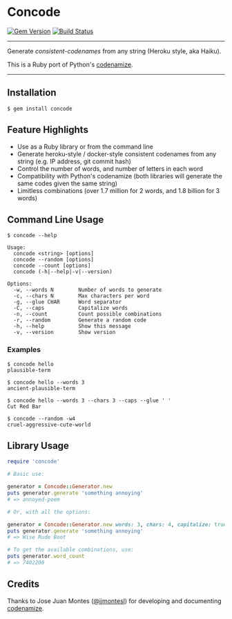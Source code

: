 Concode
==================================================

[![Gem Version](https://badge.fury.io/rb/concode.svg)](https://badge.fury.io/rb/concode)
[![Build Status](https://travis-ci.com/DannyBen/concode.svg?branch=master)](https://travis-ci.com/DannyBen/concode)


---

Generate *consistent-codenames* from any string (Heroku style, aka Haiku).

This is a Ruby port of Python's [codenamize][1].

---

Installation
--------------------------------------------------

    $ gem install concode


Feature Highlights
--------------------------------------------------

- Use as a Ruby library or from the command line
- Generate heroku-style / docker-style consistent codenames from any string (e.g. IP address, git commit 
  hash)
- Control the number of words, and number of letters in each word
- Compatibility with Python's codenamize (both libraries will generate the 
  same codes given the same string)
- Limitless combinations (over 1.7 million for 2 words, and 1.8 billion for 3 
  words)


Command Line Usage
--------------------------------------------------

```shell
$ concode --help

Usage:
  concode <string> [options]
  concode --random [options]
  concode --count [options]
  concode (-h|--help|-v|--version)

Options:
  -w, --words N        Number of words to generate
  -c, --chars N        Max characters per word
  -g, --glue CHAR      Word separator
  -C, --caps           Capitalize words
  -n, --count          Count possible combinations
  -r, --random         Generate a random code
  -h, --help           Show this message
  -v, --version        Show version
```

### Examples

```shell
$ concode hello
plausible-term

$ concode hello --words 3
ancient-plausible-term

$ concode hello --words 3 --chars 3 --caps --glue ' '
Cut Red Bar

$ concode --random -w4
cruel-aggressive-cute-world
```


Library Usage
--------------------------------------------------

```ruby
require 'concode'

# Basic use:

generator = Concode::Generator.new
puts generator.generate 'something annoying'
# => annoyed-poem

# Or, with all the options:

generator = Concode::Generator.new words: 3, chars: 4, capitalize: true, glue: ' '
puts generator.generate 'something annoying'
# => Wise Rude Boot

# To get the available combinations, use:
puts generator.word_count
# => 7402200
```


Credits
--------------------------------------------------

Thanks to Jose Juan Montes ([@jjmontesl][2]) for developing and documenting 
[codenamize][1].


[1]: https://github.com/jjmontesl/codenamize
[2]: https://github.com/jjmontesl

